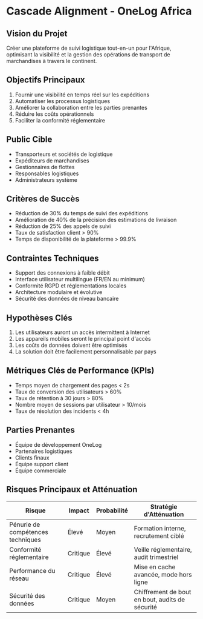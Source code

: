 # Cascade Alignment - OneLog Africa

## Vision du Projet
Créer une plateforme de suivi logistique tout-en-un pour l'Afrique, optimisant la visibilité et la gestion des opérations de transport de marchandises à travers le continent.

## Objectifs Principaux
1. Fournir une visibilité en temps réel sur les expéditions
2. Automatiser les processus logistiques
3. Améliorer la collaboration entre les parties prenantes
4. Réduire les coûts opérationnels
5. Faciliter la conformité réglementaire

## Public Cible
- Transporteurs et sociétés de logistique
- Expéditeurs de marchandises
- Gestionnaires de flottes
- Responsables logistiques
- Administrateurs système

## Critères de Succès
- Réduction de 30% du temps de suivi des expéditions
- Amélioration de 40% de la précision des estimations de livraison
- Réduction de 25% des appels de suivi
- Taux de satisfaction client > 90%
- Temps de disponibilité de la plateforme > 99.9%

## Contraintes Techniques
- Support des connexions à faible débit
- Interface utilisateur multilingue (FR/EN au minimum)
- Conformité RGPD et réglementations locales
- Architecture modulaire et évolutive
- Sécurité des données de niveau bancaire

## Hypothèses Clés
1. Les utilisateurs auront un accès intermittent à Internet
2. Les appareils mobiles seront le principal point d'accès
3. Les coûts de données doivent être optimisés
4. La solution doit être facilement personnalisable par pays

## Métriques Clés de Performance (KPIs)
- Temps moyen de chargement des pages < 2s
- Taux de conversion des utilisateurs > 60%
- Taux de rétention à 30 jours > 80%
- Nombre moyen de sessions par utilisateur > 10/mois
- Taux de résolution des incidents < 4h

## Parties Prenantes
- Équipe de développement OneLog
- Partenaires logistiques
- Clients finaux
- Équipe support client
- Équipe commerciale

## Risques Principaux et Atténuation
| Risque | Impact | Probabilité | Stratégie d'Atténuation |
|--------|--------|-------------|-------------------------|
| Pénurie de compétences techniques | Élevé | Moyen | Formation interne, recrutement ciblé |
| Conformité réglementaire | Critique | Élevé | Veille réglementaire, audit trimestriel |
| Performance du réseau | Critique | Élevé | Mise en cache avancée, mode hors ligne |
| Sécurité des données | Critique | Moyen | Chiffrement de bout en bout, audits de sécurité |
